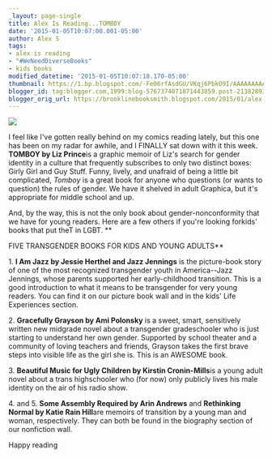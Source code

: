 ```yaml
---
_layout: page-single
title: Alex Is Reading...TOMBOY
date: '2015-01-05T10:07:00.001-05:00'
author: Alex S
tags:
- alex is reading
- "#WeNeedDiverseBooks"
- kids books
modified_datetime: '2015-01-05T10:07:18.170-05:00'
thumbnail: https://1.bp.blogspot.com/-Fe06rfAsdGU/VKqj6PbkO9I/AAAAAAAAABo/9vYAxYJpdNg/s72-c/tomboy.jpg
blogger_id: tag:blogger.com,1999:blog-5767374071871443859.post-2138289306573014304
blogger_orig_url: https://brooklinebooksmith.blogspot.com/2015/01/alex-is-readingtomboy.html
---
```

[![](https://1.bp.blogspot.com/-Fe06rfAsdGU/VKqj6PbkO9I/AAAAAAAAABo/9vYAxYJpdNg/s1600/tomboy.jpg)](https://1.bp.blogspot.com/-Fe06rfAsdGU/VKqj6PbkO9I/AAAAAAAAABo/9vYAxYJpdNg/s1600/tomboy.jpg)

I feel like I've gotten really behind on my comics reading lately, but this one has been on my radar for awhile, and I FINALLY sat down with it this week. **TOMBOY by Liz Prince**is a graphic memoir of Liz's search for gender identity in a culture that frequently subscribes to only two distinct boxes: Girly Girl and Guy Stuff. Funny, lively, and unafraid of being a little bit complicated, _Tomboy_ is a great book for anyone who questions (or wants to question) the rules of gender. We have it shelved in adult Graphica, but it's appropriate for middle school and up.

And, by the way, this is not the only book about gender-nonconformity that we have for young readers. Here are a few others if you're looking forkids' books that put theT in LGBT.
**

FIVE TRANSGENDER BOOKS FOR KIDS AND YOUNG ADULTS**

1\. **I Am Jazz by Jessie Herthel and Jazz Jennings** is the picture-book story of one of the most recognized transgender youth in America--Jazz Jennings, whose parents supported her early-childhood transition. This is a good introduction to what it means to be transgender for very young readers. You can find it on our picture book wall and in the kids' Life Experiences section.

2\. **Gracefully Grayson by Ami Polonsky** is a sweet, smart, sensitively written new midgrade novel about a transgender gradeschooler who is just starting to understand her own gender. Supported by school theater and a community of loving teachers and friends, Grayson takes the first brave steps into visible life as the girl she is. This is an AWESOME book.

3\. **Beautiful Music for Ugly Children by Kirstin Cronin-Mills**is a young adult novel about a trans highschooler who (for now) only publicly lives his male identity on the air of his radio show.

4\. and 5\. **Some Assembly Required by Arin Andrews** and **Rethinking Normal by Katie Rain Hill**are memoirs of transition by a young man and woman, respectively. They can both be found in the biography section of our nonfiction wall.

Happy reading

